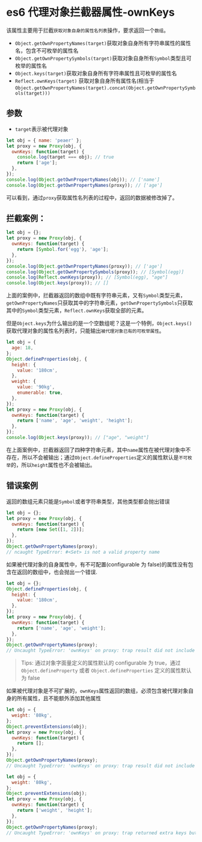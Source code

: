 <!-- Date: 2018-08-02 16:48 -->

# es6 代理对象拦截器属性-ownKeys

该属性主要用于拦截`获取对象自身的属性名列表`操作，要求返回一个`数组`。

- `Object.getOwnPropertyNames(target)`获取对象自身所有字符串属性的属性名，包含不可枚举的属性名
- `Object.getOwnPropertySymbols(target)`获取对象自身所有`Symbol`类型且可枚举的属性名
- `Object.keys(target)`获取对象自身所有字符串属性且可枚举的属性名
- `Reflect.ownKeys(target)` 获取对象自身所有属性名(相当于`Object.getOwnPropertyNames(target).concat(Object.getOwnPropertySymbols(target)))`

## 参数

- `target`表示被代理对象

```js
let obj = { name: 'peaer' };
let proxy = new Proxy(obj, {
  ownKeys: function(target) {
    console.log(target === obj); // true
    return ['age'];
  },
});
console.log(Object.getOwnPropertyNames(obj)); // ['name']
console.log(Object.getOwnPropertyNames(proxy)); // ['age']
```

可以看到，通过`proxy`获取属性名列表的过程中，返回的数据被修改掉了。

## 拦截案例：

```js
let obj = {};
let proxy = new Proxy(obj, {
  ownKeys: function(target) {
    return [Symbol.for('egg'), 'age'];
  },
});
console.log(Object.getOwnPropertyNames(proxy)); // ['age']
console.log(Object.getOwnPropertySymbols(proxy)); // [Symbol(egg)]
console.log(Reflect.ownKeys(proxy)); // [Symbol(egg), "age"]
console.log(Object.keys(proxy)); // []
```

上面的案例中，拦截器返回的数组中既有字符串元素，又有`Symbol`类型元素，`getOwnPropertyNames`只获取其中的字符串元素，`getOwnPropertySymbols`只获取其中的`Symbol`类型元素，`Reflect.ownKeys`获取全部的元素。

但是`Object.keys`为什么输出的是一个空数组呢？这是一个特例，`Object.keys()`获取代理对象的属性名列表时，只能输出`被代理对象已有的可枚举属性`。

```js
let obj = {
  age: 18,
};
Object.defineProperties(obj, {
  height: {
    value: '180cm',
  },
  weight: {
    value: '90kg',
    enumerable: true,
  },
});
let proxy = new Proxy(obj, {
  ownKeys: function(target) {
    return ['name', 'age', 'weight', 'height'];
  },
});
console.log(Object.keys(proxy)); // ["age", "weight"]
```

在上面案例中，拦截器返回了四种字符串元素，其中`name`属性在被代理对象中不存在，所以不会被输出；通过`Object.defineProperties`定义的属性默认是`不可枚举`的，所以`height`属性也不会被输出。

## 错误案例

返回的数组元素只能是`Symbol`或者字符串类型，其他类型都会抛出错误

```js
let obj = {};
let proxy = new Proxy(obj, {
  ownKeys: function(target) {
    return [new Set([1, 2])];
  },
});
Object.getOwnPropertyNames(proxy);
// ncaught TypeError: #<Set> is not a valid property name
```

如果被代理对象的自身属性中，有不可配置(configurable 为 false)的属性没有包含在返回的数组中，也会抛出一个错误.

```js
let obj = {};
Object.defineProperties(obj, {
  height: {
    value: '180cm',
  },
});
let proxy = new Proxy(obj, {
  ownKeys: function(target) {
    return ['name', 'age', 'weight'];
  },
});
Object.getOwnPropertyNames(proxy);
// Uncaught TypeError: 'ownKeys' on proxy: trap result did not include 'height'
```

> Tips: 通过对象字面量定义的属性默认的 configurable 为 true，通过 `Object.defineProperty` 或者 `Object.defineProperties` 定义的属性默认为 false

如果被代理对象是不可扩展的，`ownKeys`属性返回的数组，必须包含被代理对象自身的所有属性，且不能额外添加其他属性

```js
let obj = {
  weight: '80kg',
};
Object.preventExtensions(obj);
let proxy = new Proxy(obj, {
  ownKeys: function(target) {
    return [];
  },
});
Object.getOwnPropertyNames(proxy);
// Uncaught TypeError: 'ownKeys' on proxy: trap result did not include 'weight'
```

```js
let obj = {
  weight: '80kg',
};
Object.preventExtensions(obj);
let proxy = new Proxy(obj, {
  ownKeys: function(target) {
    return ['weight', 'height'];
  },
});
Object.getOwnPropertyNames(proxy);
// Uncaught TypeError: 'ownKeys' on proxy: trap returned extra keys but proxy target is non-extensible
```
